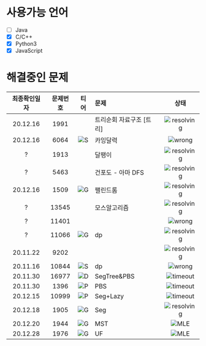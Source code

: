 # 사용가능 언어
- [ ] Java
- [x] C/C++
- [x] Python3  
- [x] JavaScript  

[S_url]:https://img.shields.io/static/v1?label&message=S&color=grey
[G_url]:https://img.shields.io/static/v1?label&message=G&color=yellow
[P_url]:https://img.shields.io/static/v1?label&message=P&color=lightgreen
[D_url]:https://img.shields.io/static/v1?label&message=D&color=blue
[wrong_url]:https://img.shields.io/static/v1?label&message=wrong&color=red
[timeout_url]:https://img.shields.io/static/v1?label&message=TimeOut&color=yellow
[mle_url]:https://img.shields.io/static/v1?label&message=MLE&color=yellow
[resolving_url]:https://img.shields.io/static/v1?label&message=resolving&color=green

# 해결중인 문제
최종확인일자 | 문제번호 | 티어 | 문제 | 상태 
:---: | :---: | :---: | :--- | :---:
20.12.16 | 1991 | | 트리순회 자료구조 [트리] | ![resolving][resolving_url]
20.12.16 | 6064 | ![S][S_url] | 카잉달력 |  ![wrong][wrong_url]
? | 1913 | | 달팽이 | ![resolving][resolving_url]
? | 5463 | | 건포도 - 아마 DFS | ![resolving][resolving_url] 
20.12.16 | 1509 | ![G][G_url] | 팰린드롬 | ![resolving][resolving_url]
? | 13545 | | 모스알고리즘 | ![resolving][resolving_url]
? | 11401  | | | ![wrong][wrong_url]
? | 11066 | ![G][G_url] | dp | ![resolving][resolving_url]
20.11.22 | 9202 |  | | ![resolving][resolving_url]
20.11.16 | 10844 | ![S][S_url] | dp | ![wrong][wrong_url]
20.11.30 | 16977 | ![D][D_url] | SegTree&PBS | ![timeout][timeout_url]
20.11.30 | 1396 |![P][P_url] | PBS | ![timeout][timeout_url]
20.12.15 | 10999 | ![P][P_url] | Seg+Lazy | ![timeout][timeout_url]
20.12.18 | 1905 | ![G][G_url] | Seg | ![resolving][resolving_url]
20.12.20 | 1944 | ![G][G_url] | MST | ![MLE][mle_url]
20.12.28 | 1976 | ![G][G_url] | UF | ![MLE][mle_url]